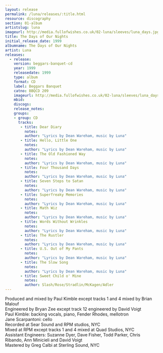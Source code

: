```yaml
---
layout: release
permalink: /luna/releases/:title.html
resource: discography
section: 01-album
artistslug: luna
imageurl: http://media.fullofwishes.co.uk/02-luna/sleeves/luna_days.jpg
title: The Days of Our Nights
initial_release_date: 1999
albumname: The Days of Our Nights
artist: Luna
releases:
  - release: 
    version: beggars-banquet-cd
    year: 1999
    releasedate: 1999
    type: album
    format: CD
    label: Beggars Banquet
    catno: BBQCD 209
    imageurl: http://media.fullofwishes.co.uk/02-luna/sleeves/luna_days.jpg
    mbid: 
    discogs: 
    release_notes: 
    groups:
    - group: CD
      tracks:
       - title: Dear Diary
         notes: 
         author: "Lyrics by Dean Wareham, music by Luna"
       - title: Hello, Little One
         notes: 
         author: "Lyrics by Dean Wareham, music by Luna"
       - title: The Old Fashioned Way
         notes: 
         author: "Lyrics by Dean Wareham, music by Luna"
       - title: Four Thousand Days
         notes: 
         author: "Lyrics by Dean Wareham, music by Luna"
       - title: Seven Steps to Satan
         notes: 
         author: "Lyrics by Dean Wareham, music by Luna"
       - title: Superfreaky Memories
         notes: 
         author: "Lyrics by Dean Wareham, music by Luna"
       - title: Math Wiz
         notes: 
         author: "Lyrics by Dean Wareham, music by Luna"
       - title: Words Without Wrinkles
         notes: 
         author: "Lyrics by Dean Wareham, music by Luna"
       - title: The Rustler
         notes: 
         author: "Lyrics by Dean Wareham, music by Luna"
       - title: U.S. Out of My Pants
         notes: 
         author: "Lyrics by Dean Wareham, music by Luna"
       - title: The Slow Song
         notes: 
         author: "Lyrics by Dean Wareham, music by Luna"
       - title: Sweet Child o' Mine
         notes: 
         author: Slash/Rose/Stradlin/McKagen/Adler
---
```

Produced and mixed by Paul Kimble except tracks 1 and 4 mixed by Brian Malouf  
Engineered by Bryan Zee except track 12 engineered by David Voigt  
Paul Kimble: backing vocals, piano, Fender Rhodes, mellotron  
Jane Scarpantoni: cello  
Recorded at Sear Sound and RPM studios, NYC  
Mixed at RPM except tracks 1 and 4 mixed at Quad Studios, NYC  
Assistant Engineers: Suzanne Dyer, Dave Fisher, Todd Parker, Chris Ribando, Ann Minicieli and David Voigt  
Mastered by Greg Calbi at Sterling Sound, NYC